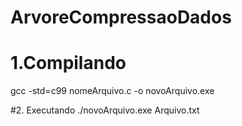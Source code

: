 # ArvoreCompressaoDados

# 1.Compilando
  gcc -std=c99 nomeArquivo.c -o novoArquivo.exe

#2. Executando
  ./novoArquivo.exe Arquivo.txt
